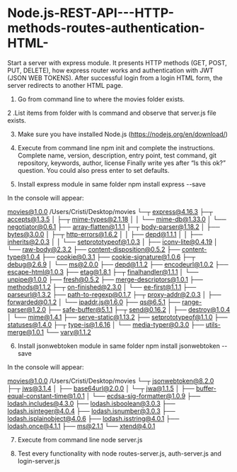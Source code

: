 # Node.js-REST-API---HTTP-methods-routes-authentication-HTML-
Start a server with express module. It presents HTTP methods (GET, POST, PUT, DELETE), how express router works and authentication with JWT (JSON WEB TOKENS). After successful login from a login HTML form, the server redirects to another HTML page.

1. Go from command line to where the movies folder exists.

2 .List items from folder with ls command and observe that server.js file exists.

3. Make sure you have installed Node.js (https://nodejs.org/en/download/)

4. Execute from command line npm init and complete the instructions.
Complete name, version, description, entry point, test command, git repository, keywords, author, license
Finally write yes after “Is this ok?” question. You could also press enter to set defaults.

5. Install express module in same folder
npm install express --save 

In the console will appear:

movies@1.0.0 /Users/Cristi/Desktop/movies
└─┬ express@4.16.3 
  ├─┬ accepts@1.3.5 
  │ ├─┬ mime-types@2.1.18 
  │ │ └── mime-db@1.33.0 
  │ └── negotiator@0.6.1 
  ├── array-flatten@1.1.1 
  ├─┬ body-parser@1.18.2 
  │ ├── bytes@3.0.0 
  │ ├─┬ http-errors@1.6.2 
  │ │ ├── depd@1.1.1 
  │ │ ├── inherits@2.0.3 
  │ │ └── setprototypeof@1.0.3 
  │ ├── iconv-lite@0.4.19 
  │ └── raw-body@2.3.2 
  ├── content-disposition@0.5.2 
  ├── content-type@1.0.4 
  ├── cookie@0.3.1 
  ├── cookie-signature@1.0.6 
  ├─┬ debug@2.6.9 
  │ └── ms@2.0.0 
  ├── depd@1.1.2 
  ├── encodeurl@1.0.2 
  ├── escape-html@1.0.3 
  ├── etag@1.8.1 
  ├─┬ finalhandler@1.1.1 
  │ └── unpipe@1.0.0 
  ├── fresh@0.5.2 
  ├── merge-descriptors@1.0.1 
  ├── methods@1.1.2 
  ├─┬ on-finished@2.3.0 
  │ └── ee-first@1.1.1 
  ├── parseurl@1.3.2 
  ├── path-to-regexp@0.1.7 
  ├─┬ proxy-addr@2.0.3 
  │ ├── forwarded@0.1.2 
  │ └── ipaddr.js@1.6.0 
  ├── qs@6.5.1 
  ├── range-parser@1.2.0 
  ├── safe-buffer@5.1.1 
  ├─┬ send@0.16.2 
  │ ├── destroy@1.0.4 
  │ └── mime@1.4.1 
  ├── serve-static@1.13.2 
  ├── setprototypeof@1.1.0 
  ├── statuses@1.4.0 
  ├─┬ type-is@1.6.16 
  │ └── media-typer@0.3.0 
  ├── utils-merge@1.0.1 
  └── vary@1.1.2 
  
6. Install jsonwebtoken module in same folder
npm install jsonwebtoken --save 

In the console will appear:

movies@1.0.0 /Users/Cristi/Desktop/movies
└─┬ jsonwebtoken@8.2.0   
  ├─┬ jws@3.1.4 
  │ ├── base64url@2.0.0 
  │ └─┬ jwa@1.1.5 
  │   ├── buffer-equal-constant-time@1.0.1 
  │   └── ecdsa-sig-formatter@1.0.9 
  ├── lodash.includes@4.3.0 
  ├── lodash.isboolean@3.0.3 
  ├── lodash.isinteger@4.0.4 
  ├── lodash.isnumber@3.0.3 
  ├── lodash.isplainobject@4.0.6 
  ├── lodash.isstring@4.0.1 
  ├── lodash.once@4.1.1 
  ├── ms@2.1.1 
  └── xtend@4.0.1 

7. Execute from command line node server.js

8. Test every functionality with node routes-server.js, auth-server.js and login-server.js
